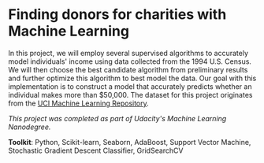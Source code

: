 
# Finding donors for charities with Machine Learning


In this project, we will employ several supervised algorithms to accurately model individuals' income using data collected from the 1994 U.S. Census. We will then choose the best candidate algorithm from preliminary results and further optimize this algorithm to best model the data. Our goal with this implementation is to construct a model that accurately predicts whether an individual makes more than $50,000. The dataset for this project originates from the [UCI Machine Learning Repository](https://archive.ics.uci.edu/ml/datasets/Census+Income).

*This project was completed as part of Udacity's Machine Learning Nanodegree.*



**Toolkit**: Python, Scikit-learn, Seaborn, AdaBoost, Support Vector Machine, Stochastic Gradient Descent Classifier, GridSearchCV
